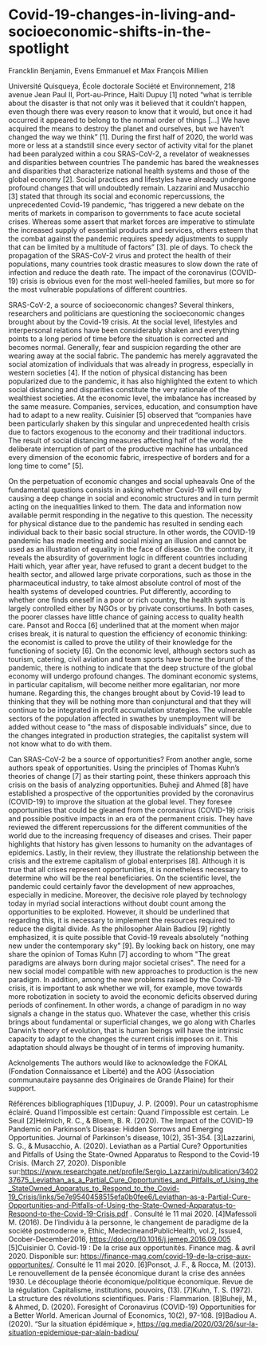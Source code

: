 # Covid-19-changes-in-living-and-socioeconomic-shifts-in-the-spotlight
 

Francklin Benjamin, Evens Emmanuel et Max François Millien

Université Quisqueya, École doctorale Société et Environnement, 218 avenue Jean Paul II, Port-au-Prince, Haïti
Dupuy [1] noted “what is terrible about the disaster is that not only was it believed that it couldn’t happen, even though there was every reason to know that it would, but once it had occurred it appeared to belong to the normal order of things […] We have acquired the means to destroy the planet and ourselves, but we haven’t changed the way we think” [1]. 
During the first half of 2020, the world was more or less at a standstill since every sector of activity vital for the planet had been paralyzed within a cou
SRAS-CoV-2, a revelator of weaknesses and disparities between countries 
The pandemic has bared the weaknesses and disparities that characterize national health systems and those of the global economy [2]. Social practices and lifestyles have already undergone profound changes that will undoubtedly remain. Lazzarini and Musacchio [3] stated that through its social and economic repercussions, the unprecedented Covid-19 pandemic, “has triggered a new debate on the merits of markets in comparison to governments to face acute societal crises. Whereas some assert that market forces are imperative to stimulate the increased supply of essential products and services, others esteem that the combat against the pandemic requires speedy adjustments to supply that can be limited by a multitude of factors” [3]. ple of days. To check the propagation of the SRAS-CoV-2 virus and protect the health of their populations, many countries took drastic measures to slow down the rate of infection and reduce the death rate. The impact of the coronavirus (COVID-19) crisis is obvious even for the most well-heeled families, but more so for the most vulnerable populations of different countries. 


SRAS-CoV-2, a source of socioeconomic changes?
Several thinkers, researchers and politicians are questioning the socioeconomic changes brought about by the Covid-19 crisis. At the social level, lifestyles and interpersonal relations have been considerably shaken and everything points to a long period of time before the situation is corrected and becomes normal. Generally, fear and suspicion regarding the other are wearing away at the social fabric. The pandemic has merely aggravated the social atomization of individuals that was already in progress, especially in western societies [4]. If the notion of physical distancing has been popularized due to the pandemic, it has also highlighted the extent to which social distancing and disparities constitute the very rationale of the wealthiest societies. 
At the economic level, the imbalance has increased by the same measure. Companies, services, education, and consumption have had to adapt to a new reality. Cuisinier [5] observed that “companies have been particularly shaken by this singular and unprecedented health crisis due to factors exogenous to the economy and their traditional inductors. The result of social distancing measures affecting half of the world, the deliberate interruption of part of the productive machine has unbalanced every dimension of the economic fabric, irrespective of borders and for a long time to come” [5]. 

On the perpetuation of economic changes and social upheavals 
One of the fundamental questions consists in asking whether Covid-19 will end by causing a deep change in social and economic structures and in turn permit acting on the inequalities linked to them. The data and information now available permit responding in the negative to this question. The necessity for physical distance due to the pandemic has resulted in sending each individual back to their basic social structure. In other words, the COVID-19 pandemic has made meeting and social mixing an illusion and cannot be used as an illustration of equality in the face of disease. On the contrary, it reveals the absurdity of government logic in different countries including Haiti which, year after year, have refused to grant a decent budget to the health sector, and allowed large private corporations, such as those in the pharmaceutical industry, to take almost absolute control of most of the health systems of developed countries. Put differently, according to whether one finds oneself in a poor or rich country, the health system is largely controlled either by NGOs or by private consortiums. In both cases, the poorer classes have little chance of gaining access to quality health care. 
Pansot and Rocca [6] underlined that at the moment when major crises break, it is natural to question the efficiency of economic thinking: the economist is called to prove the utility of their knowledge for the functioning of society [6]. On the economic level, although sectors such as tourism, catering, civil aviation and team sports have borne the brunt of the pandemic, there is nothing to indicate that the deep structure of the global economy will undergo profound changes. The dominant economic systems, in particular capitalism, will become neither more egalitarian, nor more humane. Regarding this, the changes brought about by Covid-19 lead to thinking that they will be nothing more than conjunctural and that they will continue to be integrated in profit accumulation strategies. The vulnerable sectors of the population affected in swathes by unemployment will be added without cease to "the mass of disposable individuals” since, due to the changes integrated in production strategies, the capitalist system will not know what to do with them. 

Can SRAS-CoV-2 be a source of opportunities? 
From another angle, some authors speak of opportunities. Using the principles of Thomas Kuhn’s theories of change [7] as their starting point, these thinkers approach this crisis on the basis of analyzing opportunities. Buheji and Ahmed [8] have established a prospective of the opportunities provided by the coronavirus (COVID-19) to improve the situation at the global level. They foresee opportunities that could be gleaned from the coronavirus (COVID-19) crisis and possible positive impacts in an era of the permanent crisis. They have reviewed the different repercussions for the different communities of the world due to the increasing frequency of diseases and crises. Their paper highlights that history has given lessons to humanity on the advantages of epidemics. Lastly, in their review, they illustrate the relationship between the crisis and the extreme capitalism of global enterprises [8].
Although it is true that all crises represent opportunities, it is nonetheless necessary to determine who will be the real beneficiaries. On the scientific level, the pandemic could certainly favor the development of new approaches, especially in medicine. Moreover, the decisive role played by technology today in myriad social interactions without doubt count among the opportunities to be exploited. However, it should be underlined that regarding this, it is necessary to implement the resources required to reduce the digital divide. As the philosopher Alain Badiou [9] rightly emphasized, it is quite possible that Covid-19 reveals absolutely “nothing new under the contemporary sky” [9].
By looking back on history, one may share the opinion of Tomas Kuhn [7] according to whom "The great paradigms are always born during major societal crises". The need for a new social model compatible with new approaches to production is the new paradigm. In addition, among the new problems raised by the Covid-19 crisis, it is important to ask whether we will, for example, move towards more robotization in society to avoid the economic deficits observed during periods of confinement. In other words, a change of paradigm in no way signals a change in the status quo. Whatever the case, whether this crisis brings about fundamental or superficial changes, we go along with Charles Darwin’s theory of evolution, that is human beings will have the intrinsic capacity to adapt to the changes the current crisis imposes on it. This adaptation should always be thought of in terms of improving humanity.

Acknolgements
The authors would like to acknowledge the FOKAL (Fondation Connaissance et Liberté) and the AOG (Association communautaire paysanne des Originaires de Grande Plaine) for their support. 

Références bibliographiques
[1]Dupuy, J. P. (2009). Pour un catastrophisme éclairé. Quand l’impossible est certain: Quand l’impossible est certain. Le Seuil
[2]Helmich, R. C., & Bloem, B. R. (2020). The Impact of the COVID-19 Pandemic on Parkinson’s Disease: Hidden Sorrows and Emerging Opportunities. Journal of Parkinson's disease, 10(2), 351-354.
[3]Lazzarini, S. G., & Musacchio, A. (2020). Leviathan as a Partial Cure? Opportunities and Pitfalls of Using the State-Owned Apparatus to Respond to the Covid-19 Crisis.  (March 27, 2020). Disponible sur:https://www.researchgate.net/profile/Sergio_Lazzarini/publication/340237675_Leviathan_as_a_Partial_Cure_Opportunities_and_Pitfalls_of_Using_the_StateOwned_Apparatus_to_Respond_to_the_Covid-19_Crisis/links/5e7e9540458515efa0b0fee6/Leviathan-as-a-Partial-Cure-Opportunities-and-Pitfalls-of-Using-the-State-Owned-Apparatus-to-Respond-to-the-Covid-19-Crisis.pdf . Consulté le 11 mai 2020.
[4]Mafessoli M. (2016). De l’individu à la personne, le changement de paradigme de la société postmoderne », Ethic, MedecineandPublicHealth, vol.2, Issue4, Ocober-December2016, https://doi.org/10.1016/j.jemep.2016.09.005
[5]Cuisinier O. Covid-19 : De la crise aux opportunités. Finance mag. & avril 2020. Disponible sur: https://finance-mag.com/covid-19-de-la-crise-aux-opportunites/. Consulté le 11 mai 2020.
[6]Ponsot, J. F., & Rocca, M. (2013). Le renouvellement de la pensée économique durant la crise des années 1930. Le découplage théorie économique/politique économique. Revue de la régulation. Capitalisme, institutions, pouvoirs, (13).
[7]Kuhn, T. S. (1972). La structure des révolutions scientifiques. Paris : Flammarion.
[8]Buheji, M., & Ahmed, D. (2020). Foresight of Coronavirus (COVID-19) Opportunities for a Better World. American Journal of Economics, 10(2), 97-108.
[9]Badiou A. (2020). “Sur la situation épidémique », https://qg.media/2020/03/26/sur-la-situation-epidemique-par-alain-badiou/

